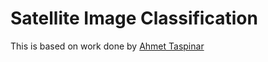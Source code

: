 # Satellite Image Classification

This is based on work done by [Ahmet Taspinar](http://ataspinar.com/2017/12/04/using-convolutional-neural-networks-to-detect-features-in-sattelite-images/)
